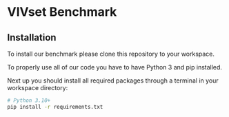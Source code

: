 # VIVset Benchmark

## Installation
To install our benchmark please clone this repository to your workspace.

To properly use all of our code you have to have Python 3 and pip installed.

Next up you should install all required packages through a terminal in your workspace directory:

```bash
# Python 3.10+
pip install -r requirements.txt
```
